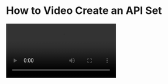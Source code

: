 # How to Video Create an API Set

<video src="https://github.com/SuiteEngine/APIEngine/wiki/HowToDocs/HowTo-APISets/HowTo-CreateAPISet-Assets/HowTo-CreateAPISet.mp4" controls="controls" style="max-width: 730px;">
</video>

